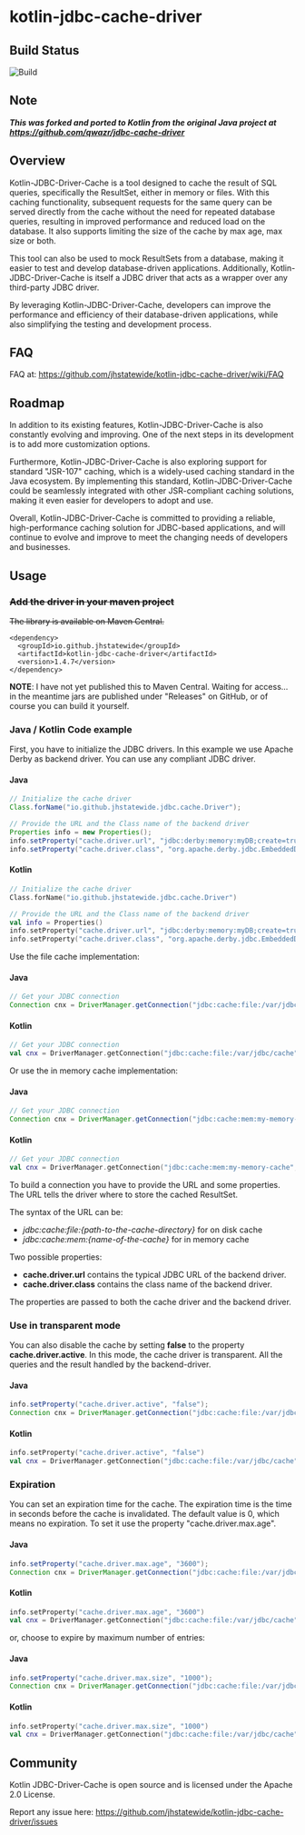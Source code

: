 # kotlin-jdbc-cache-driver

## Build Status
![Build](https://github.com/jhstatewide/kotlin-jdbc-cache-driver/actions/workflows/build.yml/badge.svg)

## Note

***This was forked and ported to Kotlin from the original Java project at
https://github.com/qwazr/jdbc-cache-driver***

## Overview

Kotlin-JDBC-Driver-Cache is a tool designed to cache the result of SQL queries, specifically the ResultSet, either in memory or files. With this caching functionality, subsequent requests for the same query can be served directly from the cache without the need for repeated database queries, resulting in improved performance and reduced load on the database. It also supports limiting the size of the cache by max age, max size or both.

This tool can also be used to mock ResultSets from a database, making it easier to test and develop database-driven applications. Additionally, Kotlin-JDBC-Driver-Cache is itself a JDBC driver that acts as a wrapper over any third-party JDBC driver.

By leveraging Kotlin-JDBC-Driver-Cache, developers can improve the performance and efficiency of their database-driven applications, while also simplifying the testing and development process.

## FAQ

FAQ at: https://github.com/jhstatewide/kotlin-jdbc-cache-driver/wiki/FAQ

## Roadmap
In addition to its existing features, Kotlin-JDBC-Driver-Cache is also constantly evolving and improving. One of the next steps in its development is to add more customization options.

Furthermore, Kotlin-JDBC-Driver-Cache is also exploring support for standard "JSR-107" caching, which is a widely-used caching standard in the Java ecosystem. By implementing this standard, Kotlin-JDBC-Driver-Cache could be seamlessly integrated with other JSR-compliant caching solutions, making it even easier for developers to adopt and use.

Overall, Kotlin-JDBC-Driver-Cache is committed to providing a reliable, high-performance caching solution for JDBC-based applications, and will continue to evolve and improve to meet the changing needs of developers and businesses.

Usage
-----

### ~~Add the driver in your maven project~~

~~The library is available on Maven Central.~~


~~~strike
<dependency>
  <groupId>io.github.jhstatewide</groupId>
  <artifactId>kotlin-jdbc-cache-driver</artifactId>
  <version>1.4.7</version>
</dependency>
~~~

**NOTE**: I have not yet published this to Maven Central. Waiting for access... in the meantime jars are published
under "Releases" on GitHub, or of course you can build it yourself.

### Java / Kotlin Code example

First, you have to initialize the JDBC drivers.
In this example we use Apache Derby as backend driver.
You can use any compliant JDBC driver.

#### Java
```java
// Initialize the cache driver
Class.forName("io.github.jhstatewide.jdbc.cache.Driver");

// Provide the URL and the Class name of the backend driver
Properties info = new Properties();
info.setProperty("cache.driver.url", "jdbc:derby:memory:myDB;create=true");
info.setProperty("cache.driver.class", "org.apache.derby.jdbc.EmbeddedDriver");
```

#### Kotlin
```kotlin
// Initialize the cache driver
Class.forName("io.github.jhstatewide.jdbc.cache.Driver")

// Provide the URL and the Class name of the backend driver
val info = Properties()
info.setProperty("cache.driver.url", "jdbc:derby:memory:myDB;create=true")
info.setProperty("cache.driver.class", "org.apache.derby.jdbc.EmbeddedDriver")

```

Use the file cache implementation:

#### Java
```java
// Get your JDBC connection
Connection cnx = DriverManager.getConnection("jdbc:cache:file:/var/jdbc/cache", info);
```

#### Kotlin
```kotlin
// Get your JDBC connection
val cnx = DriverManager.getConnection("jdbc:cache:file:/var/jdbc/cache", info)
```

Or use the in memory cache implementation:

#### Java
```java
// Get your JDBC connection
Connection cnx = DriverManager.getConnection("jdbc:cache:mem:my-memory-cache", info);
```

#### Kotlin
```kotlin
// Get your JDBC connection
val cnx = DriverManager.getConnection("jdbc:cache:mem:my-memory-cache", info)
```

To build a connection you have to provide the URL and some properties.
The URL tells the driver where to store the cached ResultSet.

The syntax of the URL can be:

* *jdbc:cache:file:{path-to-the-cache-directory}* for on disk cache
* *jdbc:cache:mem:{name-of-the-cache}* for in memory cache

Two possible properties:
- **cache.driver.url** contains the typical JDBC URL of the backend driver.
- **cache.driver.class** contains the class name of the backend driver.

The properties are passed to both the cache driver and the backend driver.

### Use in transparent mode

You can also disable the cache by setting **false** to the property **cache.driver.active**.
In this mode, the cache driver is transparent. All the queries and the result handled by the backend-driver.

#### Java
```java
info.setProperty("cache.driver.active", "false");
Connection cnx = DriverManager.getConnection("jdbc:cache:file:/var/jdbc/cache", info);
```

#### Kotlin
```kotlin
info.setProperty("cache.driver.active", "false")
val cnx = DriverManager.getConnection("jdbc:cache:file:/var/jdbc/cache", info)
```

### Expiration

You can set an expiration time for the cache. The expiration time is the time in seconds before the cache is invalidated.
The default value is 0, which means no expiration.
To set it use the property "cache.driver.max.age".

#### Java
```java
info.setProperty("cache.driver.max.age", "3600");
Connection cnx = DriverManager.getConnection("jdbc:cache:file:/var/jdbc/cache", info);
```

#### Kotlin
```kotlin
info.setProperty("cache.driver.max.age", "3600")
val cnx = DriverManager.getConnection("jdbc:cache:file:/var/jdbc/cache", info)
```

or, choose to expire by maximum number of entries:

#### Java
```java
info.setProperty("cache.driver.max.size", "1000");
Connection cnx = DriverManager.getConnection("jdbc:cache:file:/var/jdbc/cache", info);
```

#### Kotlin
```kotlin
info.setProperty("cache.driver.max.size", "1000")
val cnx = DriverManager.getConnection("jdbc:cache:file:/var/jdbc/cache", info)
```


Community
---------

Kotlin JDBC-Driver-Cache is open source and is licensed under the Apache 2.0 License.

Report any issue here:
https://github.com/jhstatewide/kotlin-jdbc-cache-driver/issues
